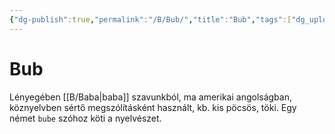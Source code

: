 ```yaml
---
{"dg-publish":true,"permalink":"/B/Bub/","title":"Bub","tags":["dg_uploaded"],"created":"2023-11-29T02:24","updated":"2023-11-29T02:24"}
---
```



# Bub

Lényegében [[B/Baba\|baba]] szavunkból, ma amerikai angolságban, köznyelvben sértő megszólításként használt, kb. kis pöcsös, töki. Egy német `bube` szóhoz köti a nyelvészet.  